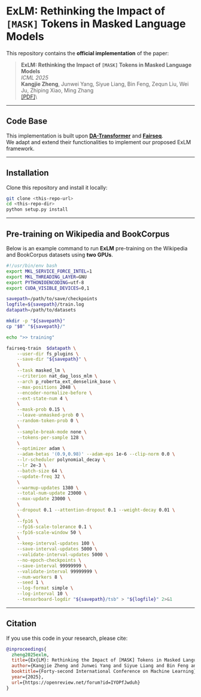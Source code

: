 # ExLM: Rethinking the Impact of `[MASK]` Tokens in Masked Language Models

This repository contains the **official implementation** of the paper:

> **ExLM: Rethinking the Impact of `[MASK]` Tokens in Masked Language Models**  
> *ICML 2025*  
> **Kangjie Zheng**, Junwei Yang, Siyue Liang, Bin Feng, Zequn Liu, Wei Ju, Zhiping Xiao, Ming Zhang  
> [[PDF]](https://arxiv.org/pdf/2501.13397.pdf)\

---

## Code Base

This implementation is built upon **[DA-Transformer](https://github.com/thu-coai/DA-Transformer)** and **[Fairseq](https://github.com/facebookresearch/fairseq)**.  
We adapt and extend their functionalities to implement our proposed ExLM framework.

---

## Installation

Clone this repository and install it locally:

```bash
git clone <this-repo-url>
cd <this-repo-dir>
python setup.py install
````

---

## Pre-training on Wikipedia and BookCorpus

Below is an example command to run **ExLM** pre-training on the Wikipedia and BookCorpus datasets using **two GPUs**.

```bash
#!/usr/bin/env bash
export MKL_SERVICE_FORCE_INTEL=1
export MKL_THREADING_LAYER=GNU
export PYTHONIOENCODING=utf-8
export CUDA_VISIBLE_DEVICES=0,1

savepath=/path/to/save/checkpoints
logfile=${savepath}/train.log
datapath=/path/to/datasets

mkdir -p "${savepath}"
cp "$0" "${savepath}/"

echo ">> training"

fairseq-train  $datapath \
    --user-dir fs_plugins \
    --save-dir "${savepath}" \
    \
    --task masked_lm \
    --criterion nat_dag_loss_mlm \
    --arch p_roberta_ext_denselink_base \
    --max-positions 2048 \
    --encoder-normalize-before \
    --ext-state-num 4 \
    \
    --mask-prob 0.15 \
    --leave-unmasked-prob 0 \
    --random-token-prob 0 \
    \
    --sample-break-mode none \
    --tokens-per-sample 128 \
    \
    --optimizer adam \
    --adam-betas '(0.9,0.98)' --adam-eps 1e-6 --clip-norm 0.0 \
    --lr-scheduler polynomial_decay \
    --lr 2e-3 \
    --batch-size 64 \
    --update-freq 32 \
    \
    --warmup-updates 1380 \
    --total-num-update 23000 \
    --max-update 23000 \
    \
    --dropout 0.1 --attention-dropout 0.1 --weight-decay 0.01 \
    \
    --fp16 \
    --fp16-scale-tolerance 0.1 \
    --fp16-scale-window 50 \
    \
    --keep-interval-updates 100 \
    --save-interval-updates 5000 \
    --validate-interval-updates 5000 \
    --no-epoch-checkpoints \
    --save-interval 99999999 \
    --validate-interval 99999999 \
    --num-workers 8 \
    --seed 1 \
    --log-format simple \
    --log-interval 10 \
    --tensorboard-logdir "${savepath}/tsb" > "${logfile}" 2>&1
```

---

## Citation

If you use this code in your research, please cite:

```bibtex
@inproceedings{
  zheng2025exlm,
  title={Ex{LM}: Rethinking the Impact of [MASK] Tokens in Masked Language Models},
  author={Kangjie Zheng and Junwei Yang and Siyue Liang and Bin Feng and Zequn Liu and Wei Ju and Zhiping Xiao and Ming Zhang},
  booktitle={Forty-second International Conference on Machine Learning},
  year={2025},
  url={https://openreview.net/forum?id=IYOPfJwduh}
}
```
